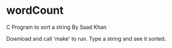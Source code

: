 # wordCount
C Program to sort a string
By Saad Khan


Download and call 'make' to run. 
Type a string and see it sorted.
